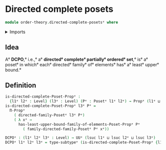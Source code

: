 # Directed complete posets

```agda
module order-theory.directed-complete-posetsᵉ where
```

<details><summary>Imports</summary>

```agda
open import foundation.propositionsᵉ
open import foundation.subtypesᵉ
open import foundation.universe-levelsᵉ

open import order-theory.directed-familiesᵉ
open import order-theory.least-upper-bounds-posetsᵉ
open import order-theory.posetsᵉ
```

</details>

## Idea

Aᵉ **DCPO**,ᵉ i.e.,ᵉ aᵉ **directedᵉ completeᵉ partiallyᵉ orderedᵉ set**,ᵉ isᵉ aᵉ posetᵉ in
whichᵉ eachᵉ directedᵉ familyᵉ ofᵉ elementsᵉ hasᵉ aᵉ leastᵉ upperᵉ bound.ᵉ

## Definition

```agda
is-directed-complete-Poset-Propᵉ :
  {l1ᵉ l2ᵉ : Level} (l3ᵉ : Level) (Pᵉ : Posetᵉ l1ᵉ l2ᵉ) → Propᵉ (l1ᵉ ⊔ l2ᵉ ⊔ lsuc l3ᵉ)
is-directed-complete-Poset-Propᵉ l3ᵉ Pᵉ =
  Π-Propᵉ
    ( directed-family-Posetᵉ l3ᵉ Pᵉ)
    ( λ xᵉ →
      has-least-upper-bound-family-of-elements-Poset-Propᵉ Pᵉ
        ( family-directed-family-Posetᵉ Pᵉ xᵉ))

DCPOᵉ : (l1ᵉ l2ᵉ l3ᵉ : Level) → UUᵉ (lsuc l1ᵉ ⊔ lsuc l2ᵉ ⊔ lsuc l3ᵉ)
DCPOᵉ l1ᵉ l2ᵉ l3ᵉ = type-subtypeᵉ (is-directed-complete-Poset-Propᵉ {l1ᵉ} {l2ᵉ} l3ᵉ)
```